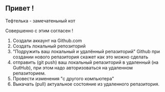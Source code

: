 ## Привет !

Тефтелька - замечатеньный кот

Совершенно с этим согласен !

1. Создали аккаунт на Github.com
2. Создать локальный репозиторий 
3. "Подружить ваш локальный и удалённый репазиторий" Github при создании нового репазитория скажет как это можно сделать
4. отправить (git push) ваш локальный репазиторий в удаленный (на GutHub), при этом надо авторизоваться на удаленном репазиторием.
5. Провести изменения "с другого компьютера"
6. Выкачать (pull) актуальное состояние из удаленного репазитория.
